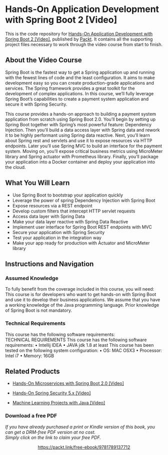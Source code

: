 # Hands-On Application Development with Spring Boot 2 [Video]
This is the code repository for [Hands-On Application Development with Spring Boot 2 [Video]](https://www.packtpub.com/application-development/hands-application-development-spring-boot-2-video?utm_source=github&utm_medium=repository&utm_campaign=9781789137712), published by [Packt](https://www.packtpub.com/?utm_source=github). It contains all the supporting project files necessary to work through the video course from start to finish.
## About the Video Course
Spring Boot is the fastest way to get a Spring application up and running with the fewest lines of code and the least configuration. It aims to make development easy so you can create production-grade applications and services. The Spring framework provides a great toolkit for the development of complex applications. In this course, we’ll fully leverage Spring Boot’s capabilities to create a payment system application and secure it with Spring Security.

This course provides a hands-on approach to building a payment system application from scratch using Spring Boot 2.0. You’ll begin by setting up Spring Boot together with Spring’s most powerful feature: Dependency Injection. Then you’ll build a data access layer with Spring data and rework it to be highly performant using Spring data reactive. Next, you’ll learn about Spring rest and servlets and use it to expose resources via HTTP endpoints. 
Later you’ll use Spring MVC to build an interface for the payment system. Moving on, you’ll expose critical business metrics using MicroMeter library and Spring actuator with Prometheus library. Finally, you’ll package your application into a Docker container and deploy your application into the cloud.

<H2>What You Will Learn</H2>
<DIV class=book-info-will-learn-text>
<UL>
<LI>Use Spring Boot to bootstrap your application quickly 
<LI>Leverage the power of spring Dependency Injection with Spring Boot 
<LI>Expose resources via a REST endpoint 
<LI>Develop custom filters that intercept HTTP servlet requests 
<LI>Access data layer with Spring Data 
<LI>Make your data layer reactive with Spring Data Reactive 
<LI>Implement user interface for Spring Boot REST endpoints with MVC 
<LI>Secure your application with Spring Security 
<LI>Test your application in the integration way 
<LI>Make your app ready for production with Actuator and MicroMeter library </LI></UL></DIV>

## Instructions and Navigation
### Assumed Knowledge
To fully benefit from the coverage included in this course, you will need:<br/>
This course is for developers who want to get hands-on with Spring Boot and use it to develop their business applications. We assume that you have a working knowledge of the Java programming language. Prior knowledge of Spring Boot is not mandatory.
### Technical Requirements
This course has the following software requirements:<br/>
TECHNICAL REQUIREMENTS
This course has the following software requirements:
	•	Intellij IDEA
	•	JAVA jdk 1.8 at least
This course has been tested on the following system configuration:
	•	OS: MAC OSX3
	•	Processor: Intel i7 
	•	Memory: 16GB



## Related Products
* [Hands-On Microservices with Spring Boot 2.0 [Video]](https://www.packtpub.com/application-development/hands-microservices-spring-boot-20-video?utm_source=github&utm_medium=repository&utm_campaign=9781788991551)

* [Hands-On Spring Security 5.x [Video]](https://www.packtpub.com/application-development/hands-spring-security-5x-video?utm_source=github&utm_medium=repository&utm_campaign=9781789802931)

* [Machine Learning Projects with Java [Video]](https://www.packtpub.com/big-data-and-business-intelligence/machine-learning-projects-java-video?utm_source=github&utm_medium=repository&utm_campaign=9781789612455)

### Download a free PDF

 <i>If you have already purchased a print or Kindle version of this book, you can get a DRM-free PDF version at no cost.<br>Simply click on the link to claim your free PDF.</i>
<p align="center"> <a href="https://packt.link/free-ebook/9781789137712">https://packt.link/free-ebook/9781789137712 </a> </p>